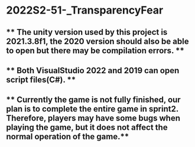 # 2022S2-51-_TransparencyFear
## ** The unity version used by this project is 2021.3.8f1, the 2020 version should also be able to open but there may be compilation errors. **
## ** Both VisualStudio 2022 and 2019 can open script files(C#). ** 
## ** Currently the game is not fully finished, our plan is to complete the entire game in sprint2. Therefore, players may have some bugs when playing the game, but it does not affect the normal operation of the game.**
